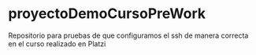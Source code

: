 # proyectoDemoCursoPreWork
Repositorio para pruebas de que configuramos el ssh de manera correcta en el curso realizado en Platzi
